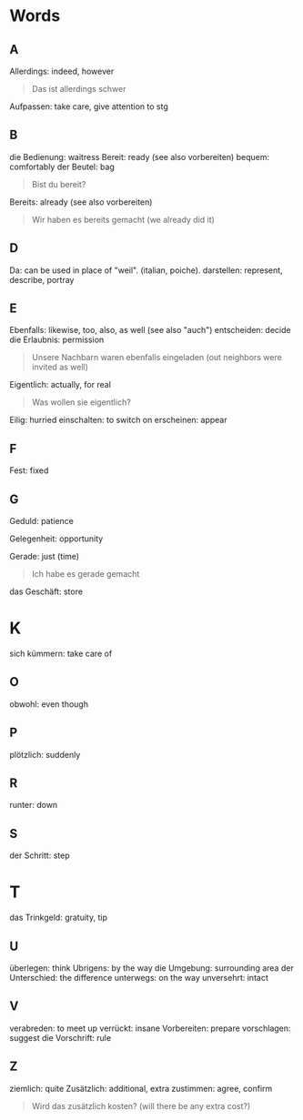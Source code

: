 # Words

## A

Allerdings: indeed, however

> Das ist allerdings schwer

Aufpassen: take care, give attention to stg

## B

die Bedienung: waitress
Bereit: ready (see also vorbereiten)
bequem: comfortably
der Beutel: bag

> Bist du bereit?

Bereits: already (see also vorbereiten)

> Wir haben es bereits gemacht (we already did it)

## D

Da: can be used in place of "weil". (italian, poiche).
darstellen: represent, describe, portray

## E

Ebenfalls: likewise, too, also, as well (see also "auch")
entscheiden: decide
die Erlaubnis: permission

> Unsere Nachbarn waren ebenfalls eingeladen (out neighbors were invited as well)

Eigentlich: actually, for real

> Was wollen sie eigentlich?

Eilig: hurried
einschalten: to switch on
erscheinen: appear

## F

Fest: fixed

## G

Geduld: patience

Gelegenheit: opportunity

Gerade: just (time)

> Ich habe es gerade gemacht

das Geschäft: store

# K

sich kümmern: take care of

## O

obwohl: even though

## P

plötzlich: suddenly

## R

runter: down

## S

der Schritt: step

# T

das Trinkgeld: gratuity, tip

## U

überlegen: think
Ubrigens: by the way
die Umgebung: surrounding area
der Unterschied: the difference
unterwegs: on the way
unversehrt: intact

## V

verabreden: to meet up
verrückt: insane
Vorbereiten: prepare
vorschlagen: suggest
die Vorschrift: rule

## Z

ziemlich: quite
Zusätzlich: additional, extra
zustimmen: agree, confirm

> Wird das zusätzlich kosten? (will there be any extra cost?)
